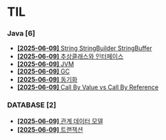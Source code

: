 # TIL
 
### Java [6]
- [**[2025-06-09]**  String StringBuilder StringBuffer](https://github.com/A-lass/TIL/blob/main/Java/String_StringBuilder_StringBuffer.md)
- [**[2025-06-09]**  추상클래스와 인터페이스](https://github.com/A-lass/TIL/blob/main/Java/추상클래스와_인터페이스.md)
- [**[2025-06-09]**  JVM](https://github.com/A-lass/TIL/blob/main/Java/JVM.md)
- [**[2025-06-09]**  GC](https://github.com/A-lass/TIL/blob/main/Java/GC.md)
- [**[2025-06-09]**  동기화](https://github.com/A-lass/TIL/blob/main/Java/동기화.md)
- [**[2025-06-09]**  Call By Value vs Call By Reference](https://github.com/A-lass/TIL/blob/main/Java/Call_By_Value_vs_Call_By_Reference.md)
### DATABASE [2]
- [**[2025-06-09]**  관계 데이터 모델](https://github.com/A-lass/TIL/blob/main/DATABASE/관계_데이터_모델.md)
- [**[2025-06-09]**  트랜잭션](https://github.com/A-lass/TIL/blob/main/DATABASE/트랜잭션.md)
